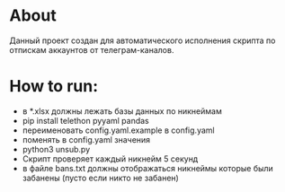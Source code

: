 # About
Данный проект создан для автоматического исполнения скрипта по отпискам аккаунтов от телеграм-каналов.

# How to run:
- в *.xlsx должны лежать базы данных по никнеймам
- pip install telethon pyyaml pandas
- переименовать config.yaml.example в config.yaml
- поменять в config.yaml значения
- python3 unsub.py
- Скрипт проверяет каждый никнейм 5 секунд
- в файле bans.txt должны отображаться никнеймы которые были забанены (пусто если никто не забанен)
